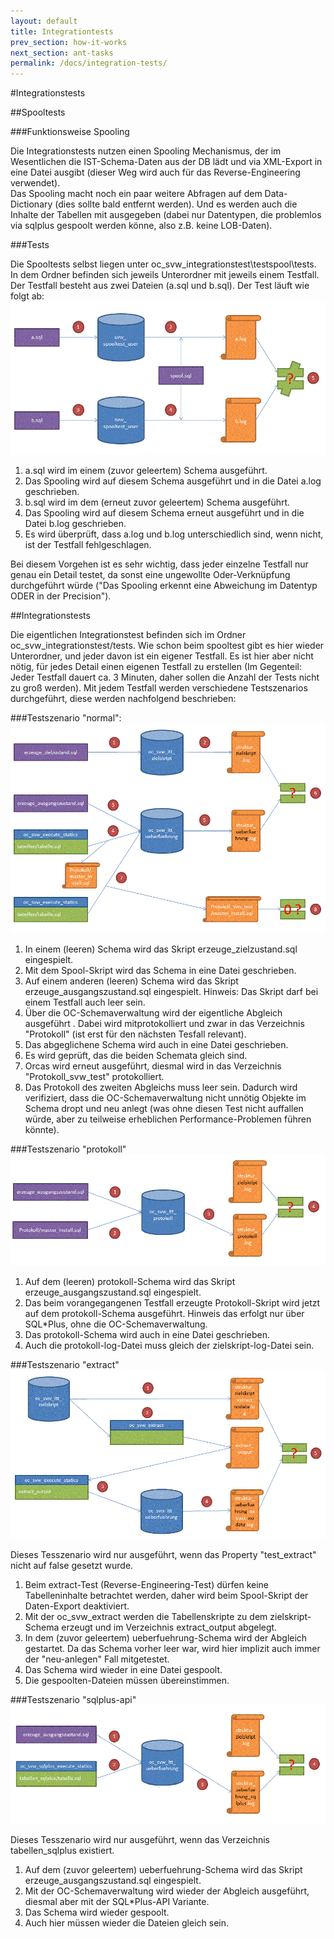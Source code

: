 ```yaml
---
layout: default
title: Integrationtests
prev_section: how-it-works
next_section: ant-tasks
permalink: /docs/integration-tests/
---
```


#Integrationstests

##Spooltests

###Funktionsweise Spooling

Die Integrationstests nutzen einen Spooling Mechanismus, der im Wesentlichen die IST-Schema-Daten aus der DB lädt und via XML-Export in eine Datei ausgibt (dieser Weg wird auch für das Reverse-Engineering verwendet).
<br/>Das Spooling macht noch ein paar weitere Abfragen auf dem Data-Dictionary (dies sollte bald entfernt werden). Und es werden auch die Inhalte der Tabellen mit ausgegeben (dabei nur Datentypen, die problemlos via sqlplus gespoolt werden könne, also z.B. keine LOB-Daten).

###Tests

Die Spooltests selbst liegen unter oc_svw_integrationstest\testspool\tests. In dem Ordner befinden sich jeweils Unterordner mit jeweils einem Testfall. Der Testfall besteht aus zwei Dateien (a.sql und b.sql). Der Test läuft wie folgt ab:
![Bildliche Darstellung des Spoolings](/assets/spooling.GIF "spooling.GIF")

1. a.sql wird im einem (zuvor geleertem) Schema ausgeführt.
2. Das Spooling wird auf diesem Schema ausgeführt und in die Datei a.log geschrieben.
3. b.sql wird im dem (erneut zuvor geleertem) Schema ausgeführt.
4. Das Spooling wird auf diesem Schema erneut ausgeführt und in die Datei b.log geschrieben.
5. Es wird überprüft, dass a.log und b.log unterschiedlich sind, wenn nicht, ist der Testfall fehlgeschlagen.

Bei diesem Vorgehen ist es sehr wichtig, dass jeder einzelne Testfall nur genau ein Detail testet, da sonst eine ungewollte Oder-Verknüpfung durchgeführt würde ("Das Spooling erkennt eine Abweichung im Datentyp ODER in der Precision").

##Integrationstests

Die eigentlichen Integrationstest befinden sich im Ordner oc_svw_integrationstest/tests. Wie schon beim spooltest gibt es hier wieder Unterordner, und jeder davon ist ein eigener Testfall. Es ist hier aber nicht nötig, für jedes Detail einen eigenen Testfall zu erstellen (Im Gegenteil: Jeder Testfall dauert ca. 3 Minuten, daher sollen die Anzahl der Tests nicht zu groß werden). Mit jedem Testfall werden verschiedene Testszenarios durchgeführt, diese werden nachfolgend beschrieben:

###Testszenario "normal":
![Bildliche Darstellung Testszenario "normal"](/assets/testszenario-normal.GIF "testszenario-normal.GIF")

1. In einem (leeren) Schema wird das Skript erzeuge_zielzustand.sql eingespielt.
2. Mit dem Spool-Skript wird das Schema in eine Datei geschrieben.
3. Auf einem anderen (leeren) Schema wird das Skript erzeuge_ausgangszustand.sql eingespielt.
  Hinweis: Das Skript darf bei einem Testfall auch leer sein.
4. Über die OC-Schemaverwaltung wird der eigentliche Abgleich ausgeführt .
  Dabei wird mitprotokolliert und zwar in das Verzeichnis "Protokoll" (ist erst für den nächsten Tesfall relevant).
5. Das abgeglichene Schema wird auch in eine Datei geschrieben.
6. Es wird geprüft, das die beiden Schemata gleich sind.
7. Orcas wird erneut ausgeführt, diesmal wird in das Verzeichnis "Protokoll_svw_test" protokolliert.
8. Das Protokoll des zweiten Abgleichs muss leer sein.
  Dadurch wird verifiziert, dass die OC-Schemaverwaltung nicht unnötig Objekte im Schema dropt und neu anlegt (was ohne diesen Test nicht auffallen würde, aber zu teilweise erheblichen Performance-Problemen führen könnte).

###Testszenario "protokoll"
![Bildliche Darstellung Testszenario "protokoll"](/assets/testszenario-protokoll.GIF "testszenario-protokoll.GIF")

1. Auf dem (leeren) protokoll-Schema wird das Skript erzeuge_ausgangszustand.sql eingespielt.
2. Das beim vorangegangenen Testfall erzeugte Protokoll-Skript wird jetzt auf dem protokoll-Schema ausgeführt.
  Hinweis das erfolgt nur über SQL*Plus, ohne die OC-Schemaverwaltung.
3. Das protokoll-Schema wird auch in eine Datei geschrieben.
4. Auch die protokoll-log-Datei muss gleich der zielskript-log-Datei sein.

###Testszenario "extract"
![Bildliche Darstellung Testszenario "extract"](/assets/testszenario-extract.GIF "testszenarion-extract.GIF")

Dieses Tesszenario wird nur ausgeführt, wenn das Property "test_extract" nicht auf false gesetzt wurde.
1. Beim extract-Test (Reverse-Engineering-Test) dürfen keine Tabelleninhalte betrachtet werden, daher wird beim Spool-Skript der Daten-Export deaktiviert.
2. Mit der oc_svw_extract werden die Tabellenskripte zu dem zielskript-Schema erzeugt und im Verzeichnis extract_output abgelegt.
3. In dem (zuvor geleertem) ueberfuehrung-Schema wird der Abgleich gestartet.
  Da das Schema vorher leer war, wird hier implizit auch immer der "neu-anlegen" Fall mitgetestet.
4. Das Schema wird wieder in eine Datei gespoolt.
5. Die gespoolten-Dateien müssen übereinstimmen.

###Testszenario "sqlplus-api"
![Bildliche Darstellung Testszenario sqlplus-api](/assets/testszenario-sqlplus-api.GIF "testszenario-sqlplus-api.GIF")

Dieses Tesszenario wird nur ausgeführt, wenn das Verzeichnis tabellen_sqlplus existiert.
1. Auf dem (zuvor geleertem) ueberfuehrung-Schema wird das Skript erzeuge_ausgangszustand.sql eingespielt.
2. Mit der OC-Schemaverwaltung wird wieder der Abgleich ausgeführt, diesmal aber mit der SQL*Plus-API Variante.
3. Das Schema wird wieder gespoolt.
4. Auch hier müssen wieder die Dateien gleich sein.
